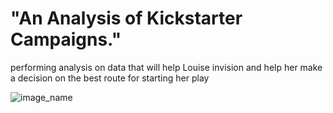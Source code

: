 # "An Analysis of Kickstarter Campaigns."
performing analysis on data that will help Louise invision and help her make a decision on the best route for starting her play

![image_name](https://github.com/Renesha1/kickstarter-analysis/VisualChart1.png)
